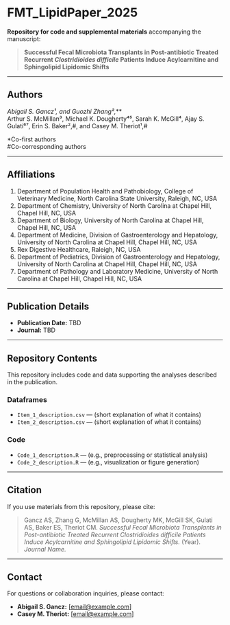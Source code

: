 # FMT_LipidPaper_2025

**Repository for code and supplemental materials** accompanying the manuscript:  

> **Successful Fecal Microbiota Transplants in Post-antibiotic Treated Recurrent *Clostridioides difficile* Patients Induce Acylcarnitine and Sphingolipid Lipidomic Shifts**  

---

## Authors

**Abigail S. Gancz¹,* and Guozhi Zhang²,***  
Arthur S. McMillan³, Michael K. Dougherty⁴⁵, Sarah K. McGill⁴, Ajay S. Gulati⁶⁷, Erin S. Baker²,#, and Casey M. Theriot¹,#  

\*Co-first authors  
\#Co-corresponding authors  

---

## Affiliations

1. Department of Population Health and Pathobiology, College of Veterinary Medicine, North Carolina State University, Raleigh, NC, USA  
2. Department of Chemistry, University of North Carolina at Chapel Hill, Chapel Hill, NC, USA  
3. Department of Biology, University of North Carolina at Chapel Hill, Chapel Hill, NC, USA  
4. Department of Medicine, Division of Gastroenterology and Hepatology, University of North Carolina at Chapel Hill, Chapel Hill, NC, USA  
5. Rex Digestive Healthcare, Raleigh, NC, USA  
6. Department of Pediatrics, Division of Gastroenterology and Hepatology, University of North Carolina at Chapel Hill, Chapel Hill, NC, USA  
7. Department of Pathology and Laboratory Medicine, University of North Carolina at Chapel Hill, Chapel Hill, NC, USA  

---

## Publication Details

- **Publication Date:** TBD  
- **Journal:** TBD  

---

## Repository Contents

This repository includes code and data supporting the analyses described in the publication.  

### Dataframes
- `Item_1_description.csv` — (short explanation of what it contains)  
- `Item_2_description.csv` — (short explanation of what it contains)  

### Code
- `Code_1_description.R` — (e.g., preprocessing or statistical analysis)  
- `Code_2_description.R` — (e.g., visualization or figure generation)  

---

## Citation

If you use materials from this repository, please cite:  
> Gancz AS, Zhang G, McMillan AS, Dougherty MK, McGill SK, Gulati AS, Baker ES, Theriot CM. *Successful Fecal Microbiota Transplants in Post-antibiotic Treated Recurrent Clostridioides difficile Patients Induce Acylcarnitine and Sphingolipid Lipidomic Shifts.* (Year). *Journal Name.*  

---

## Contact

For questions or collaboration inquiries, please contact:  
- **Abigail S. Gancz:** [email@example.com]  
- **Casey M. Theriot:** [email@example.com]  
